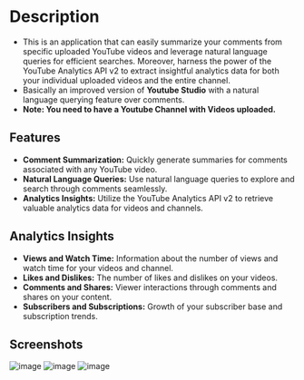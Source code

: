 # Description
- This is an application that can easily summarize your comments from specific uploaded YouTube videos and leverage natural language queries for efficient searches. Moreover, harness the power of the YouTube Analytics API v2 to extract insightful analytics data for both your individual uploaded videos and the entire channel.<br>
- Basically an improved version of **Youtube Studio** with a natural language querying feature over comments.
- **Note: You need to have a Youtube Channel with Videos uploaded.**
## Features
- **Comment Summarization:** Quickly generate summaries for comments associated with any YouTube video.
- **Natural Language Queries:** Use natural language queries to explore and search through comments seamlessly.
- **Analytics Insights:** Utilize the YouTube Analytics API v2 to retrieve valuable analytics data for videos and channels.


## Analytics Insights 
- **Views and Watch Time:** Information about the number of views and watch time for your videos and channel.
- **Likes and Dislikes:** The number of likes and dislikes on your videos.
- **Comments and Shares:** Viewer interactions through comments and shares on your content.
- **Subscribers and Subscriptions:** Growth of your subscriber base and subscription trends.

## Screenshots
![image](https://github.com/KevKibe/Content-Insight-Analytics/assets/86055894/cbf52212-7b0c-4d64-b0be-5c4e3b5ba69b)
![image](https://github.com/KevKibe/Content-Insight-Analytics/assets/86055894/0f752a2b-0c97-4836-acce-708357998b14)
![image](https://github.com/KevKibe/Content-Insight-Analytics/assets/86055894/bac63649-1b67-47f4-8007-9c64be261051)




